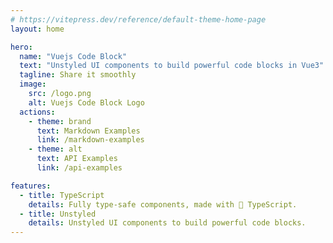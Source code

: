 ```yaml
---
# https://vitepress.dev/reference/default-theme-home-page
layout: home

hero:
  name: "Vuejs Code Block"
  text: "Unstyled UI components to build powerful code blocks in Vue3"
  tagline: Share it smoothly
  image:
    src: /logo.png
    alt: Vuejs Code Block Logo
  actions:
    - theme: brand
      text: Markdown Examples
      link: /markdown-examples
    - theme: alt
      text: API Examples
      link: /api-examples

features:
  - title: TypeScript
    details: Fully type-safe components, made with 💙 TypeScript.
  - title: Unstyled
    details: Unstyled UI components to build powerful code blocks.
---
```


